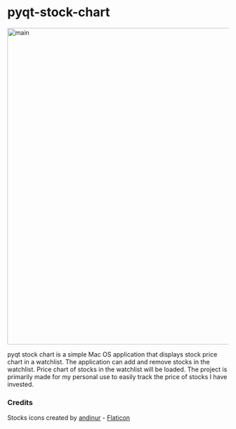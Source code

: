# pyqt-stock-chart

<img width="720" alt="main" src="https://user-images.githubusercontent.com/47313851/169800642-f5a03b7b-9748-4ad1-bc45-150ee963af5f.png">

pyqt stock chart is a simple Mac OS application that displays stock price chart in a watchlist. The application can add and remove stocks in the watchlist. Price chart of stocks in the watchlist will be loaded. The project is primarily made for my personal use to easily track the price of stocks I have invested.

### Credits

Stocks icons created by [andinur](https://www.flaticon.com/authors/andinur) - [Flaticon](https://www.flaticon.com/free-icons/stocks)
